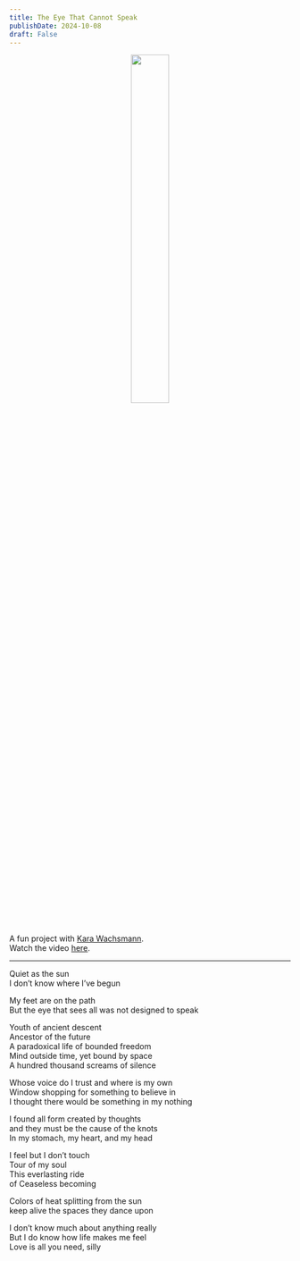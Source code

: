 ```yaml
---
title: The Eye That Cannot Speak
publishDate: 2024-10-08
draft: False
---
```


<figure style="text-align: center;">
  <img src="media/kara.png" alt="" style="width:40%">
</figure>


A fun project with [Kara Wachsmann](https://karasworld.org/).  
Watch the video [here](https://www.instagram.com/p/DA4glSMPa2b/?hl=en). 

---

Quiet as the sun  
I don’t know where I’ve begun  

My feet are on the path  
But the eye that sees all was not designed to speak  

Youth of ancient descent  
Ancestor of the future  
A paradoxical life of bounded freedom  
Mind outside time, yet bound by space  
A hundred thousand screams of silence  

Whose voice do I trust and where is my own  
Window shopping for something to believe in  
I thought there would be something in my nothing  

I found all form created by thoughts  
and they must be the cause of the knots  
In my stomach, my heart, and my head  

I feel but I don’t touch  
Tour of my soul  
This everlasting ride   
of Ceaseless becoming  

Colors of heat splitting from the sun   
keep alive the spaces they dance upon  

I don’t know much about anything really  
But I do know how life makes me feel  
Love is all you need, silly  